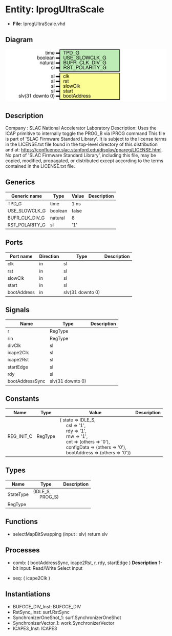 # Entity: IprogUltraScale

- **File**: IprogUltraScale.vhd
## Diagram

![Diagram](IprogUltraScale.svg "Diagram")
## Description

Company    : SLAC National Accelerator Laboratory
Description:   Uses the ICAP primitive to internally
               toggle the PROG_B via IPROG command
This file is part of 'SLAC Firmware Standard Library'.
It is subject to the license terms in the LICENSE.txt file found in the
top-level directory of this distribution and at:
   https://confluence.slac.stanford.edu/display/ppareg/LICENSE.html.
No part of 'SLAC Firmware Standard Library', including this file,
may be copied, modified, propagated, or distributed except according to
the terms contained in the LICENSE.txt file.
## Generics

| Generic name   | Type    | Value | Description |
| -------------- | ------- | ----- | ----------- |
| TPD_G          | time    | 1 ns  |             |
| USE_SLOWCLK_G  | boolean | false |             |
| BUFR_CLK_DIV_G | natural | 8     |             |
| RST_POLARITY_G | sl      | '1'   |             |
## Ports

| Port name   | Direction | Type             | Description |
| ----------- | --------- | ---------------- | ----------- |
| clk         | in        | sl               |             |
| rst         | in        | sl               |             |
| slowClk     | in        | sl               |             |
| start       | in        | sl               |             |
| bootAddress | in        | slv(31 downto 0) |             |
## Signals

| Name            | Type             | Description |
| --------------- | ---------------- | ----------- |
| r               | RegType          |             |
| rin             | RegType          |             |
| divClk          | sl               |             |
| icape2Clk       | sl               |             |
| icape2Rst       | sl               |             |
| startEdge       | sl               |             |
| rdy             | sl               |             |
| bootAddressSync | slv(31 downto 0) |             |
## Constants

| Name       | Type    | Value                                                                                                                                                                                                                                                                                                                                                                                                                                                   | Description |
| ---------- | ------- | ------------------------------------------------------------------------------------------------------------------------------------------------------------------------------------------------------------------------------------------------------------------------------------------------------------------------------------------------------------------------------------------------------------------------------------------------------- | ----------- |
| REG_INIT_C | RegType |  (       state       => IDLE_S,<br><span style="padding-left:20px">       csl         => '1',<br><span style="padding-left:20px">       rdy         => '1',<br><span style="padding-left:20px">       rnw         => '1',<br><span style="padding-left:20px">       cnt         => (others => '0'),<br><span style="padding-left:20px">       configData  => (others => '0'),<br><span style="padding-left:20px">       bootAddress => (others => '0')) |             |
## Types

| Name      | Type                                                  | Description |
| --------- | ----------------------------------------------------- | ----------- |
| StateType | (IDLE_S,<br><span style="padding-left:20px"> PROG_S)  |             |
| RegType   |                                                       |             |
## Functions
- selectMapBitSwapping <font id="function_arguments">(input : slv) </font> <font id="function_return">return slv </font>
## Processes
- comb: ( bootAddressSync, icape2Rst, r, rdy, startEdge )
**Description**
1-bit input: Read/Write Select input

- seq: ( icape2Clk )
## Instantiations

- BUFGCE_DIV_Inst: BUFGCE_DIV
- RstSync_Inst: surf.RstSync
- SynchronizerOneShot_1: surf.SynchronizerOneShot
- SynchronizerVector_1: work.SynchronizerVector
- ICAPE3_Inst: ICAPE3
